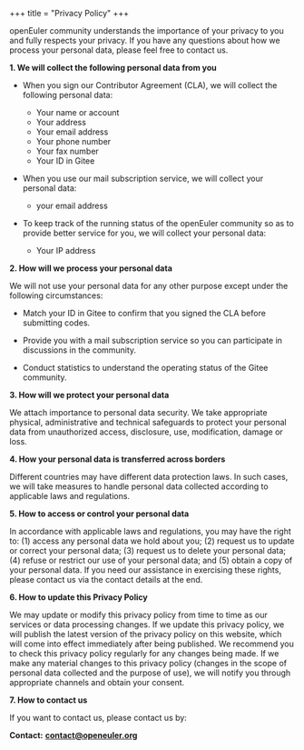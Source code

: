 +++
title = "Privacy Policy"
+++

openEuler community understands the importance of your privacy to you and fully respects your privacy. If you have any questions about how we process your personal data, please feel free to contact us.

**1. We will collect the following personal data from you**

* When you sign our Contributor Agreement (CLA), we will collect the following personal data:
   + Your name or account
   + Your address
   + Your email address
   + Your phone number
   + Your fax number
   + Your ID in Gitee

* When you use our mail subscription service, we will collect your personal data:
   + your email address


* To keep track of the running status of the openEuler community so as to provide better service for you, we will collect your personal data:
   + Your IP address

**2. How will we process your personal data**

We will not use your personal data for any other purpose except under the following circumstances:

*  Match your ID in Gitee to confirm that you signed the CLA before submitting codes.

*  Provide you with a mail subscription service so you can participate in discussions in the community.

*  Conduct statistics to understand the operating status of the Gitee community.

**3. How will we protect your personal data**

We attach importance to personal data security. We take appropriate physical, administrative and technical safeguards to protect your personal data from unauthorized access, disclosure, use, modification, damage or loss.

**4. How your personal data is transferred across borders**

Different countries may have different data protection laws. In such cases, we will take measures to handle personal data collected according to applicable laws and regulations.

**5. How to access or control your personal data**

In accordance with applicable laws and regulations, you may have the right to: (1) access any personal data we hold about you; (2) request us to update or correct your personal data; (3) request us to delete your personal data; (4) refuse or restrict our use of your personal data; and (5) obtain a copy of your personal data. If you need our assistance in exercising these rights, please contact us via the contact details at the end.

**6. How to update this Privacy Policy**

We may update or modify this privacy policy from time to time as our services or data processing changes. If we update this privacy policy, we will publish the latest version of the privacy policy on this website, which will come into effect immediately after being published. We recommend you to check this privacy policy regularly for any changes being made. If we make any material changes to this privacy policy (changes in the scope of personal data collected and the purpose of use), we will notify you through appropriate channels and obtain your consent.

**7. How to contact us**

If you want to contact us, please contact us by:

**Contact:** **[contact@openeuler.org](mailto:contact@openeuler.org)**

